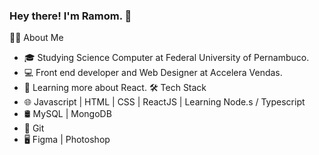 ### Hey there! I'm Ramom. 👋


👨‍💻  About Me
* 🎓   Studying Science Computer at Federal University of Pernambuco.
* 💻   Front end developer and Web Designer at Accelera Vendas.
* 📘   Learning more about React.
🛠 Tech Stack
* 🌐   Javascript | HTML | CSS | ReactJS | Learning Node.s / Typescript
* 🛢   MySQL | MongoDB 
* 🔧   Git
* 🖥   Figma | Photoshop
